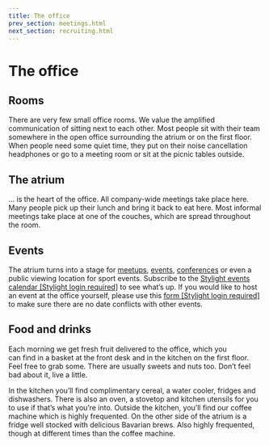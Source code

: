 ```yaml
---
title: The office
prev_section: meetings.html
next_section: recruiting.html
---
```


# The office

## Rooms

There are very few small office rooms. We value the amplified communication of sitting next to each other. Most people sit with their team somewhere in the open office surrounding the atrium or on the first floor. When people need some quiet time, they put on their noise cancellation headphones or go to a meeting room or sit at the picnic tables outside.

## The atrium

… is the heart of the office. All company-wide meetings take place here. Many people pick up their lunch and bring it back to eat here. Most informal meetings take place at one of the couches, which are spread throughout the room.

## Events

The atrium turns into a stage for [meetups](http://engineering.stylight.com/), [events](http://blog.stylight.com/category/events/), [conferences](http://daho.am/) or even a public viewing location for sport events. Subscribe to the [Stylight events calendar [Stylight login required]](https://www.google.com/calendar/render?cid=stylight.de_mp0pspf6i6gukj8032rc4qmcec@group.calendar.google.com) to see what’s up. If you would like to host an event at the office yourself, please use this [form [Stylight login required]](https://docs.google.com/a/stylight.com/forms/d/1WMW71cJsGtMrAetvXHPJhA88ZSD0JTt8KtnXSvCsNEs/viewform?usp=send_form) to make sure there are no date conflicts with other events.

## Food and drinks

Each morning we get fresh fruit delivered to the office, which you   
 can find in a basket at the front desk and in the kitchen on the first floor. Feel free to grab some. There are usually sweets and nuts too. Don’t feel bad about it, live a little.

In the kitchen you’ll find complimentary cereal, a water cooler, fridges and dishwashers. There is also an oven, a stovetop and kitchen utensils for you to use if that’s what you’re into. Outside the kitchen, you’ll find our coffee machine which is highly frequented. On the other side of the atrium is a fridge well stocked with delicious Bavarian brews. Also highly frequented, though at different times than the coffee machine.
